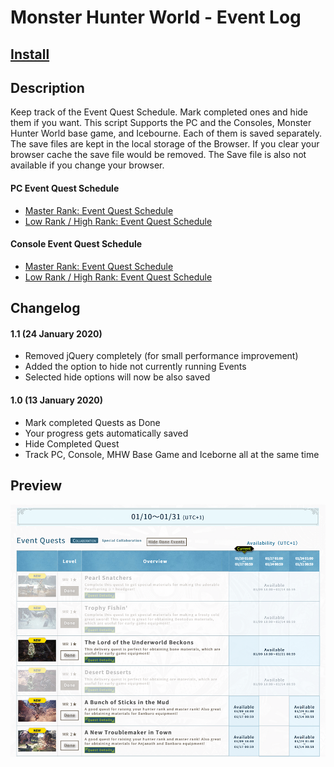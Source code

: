 # Monster Hunter World - Event Log

## [Install](https://raw.githubusercontent.com/alike03/Userscripts/master/src/MHW_EventLog.user.js)

## Description

Keep track of the Event Quest Schedule. Mark completed ones and hide them if you want. This script Supports the PC and the Consoles, Monster Hunter World base game, and Icebourne. Each of them is saved separately. The save files are kept in the local storage of the Browser. If you clear your browser cache the save file would be removed. The Save file is also not available if you change your browser.

#### PC Event Quest Schedule
- [Master Rank: Event Quest Schedule](http://game.capcom.com/world/steam/us/schedule-master.html)
- [Low Rank / High Rank: Event Quest Schedule](http://game.capcom.com/world/steam/us/schedule.html)
#### Console Event Quest Schedule
- [Master Rank: Event Quest Schedule](http://game.capcom.com/world/us/schedule-master.html)
- [Low Rank / High Rank: Event Quest Schedule](http://game.capcom.com/world/uk/schedule.html)

## Changelog

#### 1.1 (24 January 2020)

- Removed jQuery completely (for small performance improvement)
- Added the option to hide not currently running Events
- Selected hide options will now be also saved

#### 1.0 (13 January 2020)

- Mark completed Quests as Done
- Your progress gets automatically saved
- Hide Completed Quest
- Track PC, Console, MHW Base Game and Iceborne all at the same time

## Preview
![Preview](https://raw.githubusercontent.com/alike03/Userscripts/master/assets/MHW_EventLog-Preview.png)